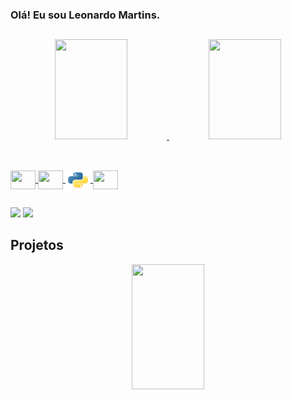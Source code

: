 ### Olá! Eu sou Leonardo Martins.

##

<div align="center">
	<a href="https://github.com/Juninho000">
		<img height="160em" width="48%" src="https://github-readme-stats.vercel.app/api?username=LeonardoHMartins&show_icons=true&theme=radical&include_all_commits=true&count_private=true"/>
		<img height="160em" width="48%" src="https://github-readme-stats.vercel.app/api/top-langs/?username=LeonardoHMartins&layout=compact&theme=radical")
	</a>
</div>

  ##
<div style="display: inline_block"><br>
<img align="center" height="30" width="40" src="https://cdn.jsdelivr.net/gh/devicons/devicon/icons/flutter/flutter-original.svg">
<img align="center" height="30" width="40" src="https://cdn.jsdelivr.net/gh/devicons/devicon/icons/dart/dart-original.svg">
<img align="center" height="30" width="40" src="https://raw.githubusercontent.com/devicons/devicon/master/icons/python/python-original.svg">
<img align="center" height="30" width="40" src="https://cdn.jsdelivr.net/gh/devicons/devicon/icons/csharp/csharp-original.svg">
</div>

  ##

<div> 
  <a href = "mailto:leo.he.martins@gmail.com"><img src="https://img.shields.io/badge/-Gmail-%23333?style=for-the-badge&logo=gmail&logoColor=white" target="_blank"></a>
  <a href="https://www.linkedin.com/in/leonardo-martinss" target="_blank"><img src="https://img.shields.io/badge/-LinkedIn-%230077B5?style=for-the-badge&logo=linkedin&logoColor=white" target="_blank"></a> 
</div>
  
 ## Projetos
 
 <div align="center">
	<a href="https://github.com/LeonardoHMartins/star_wars">
		<img height="200em" width="48%" src="https://github-readme-stats.vercel.app/api/pin/?username=LeonardoHMartins&repo=star_wars&theme=radical")
	</a>
</div>

